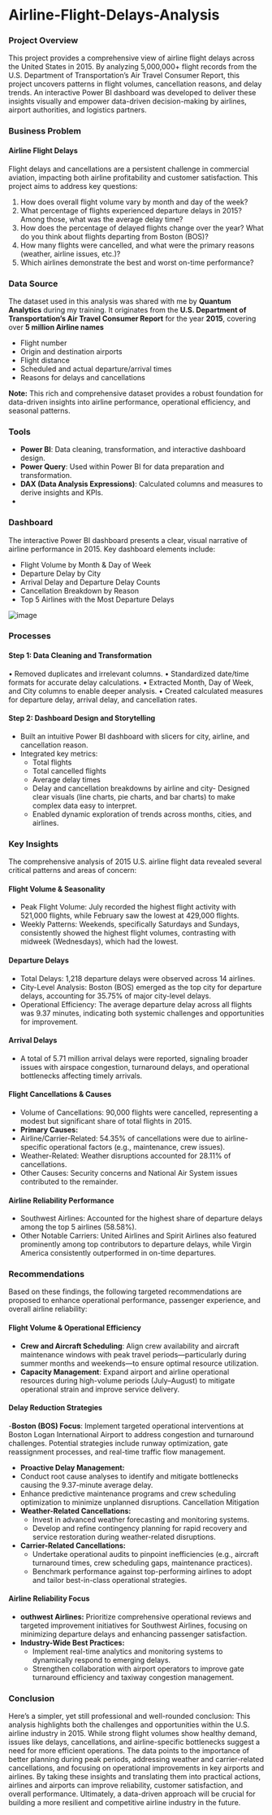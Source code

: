 # Airline-Flight-Delays-Analysis
### Project Overview
This project provides a comprehensive view of airline flight delays across the United States in 2015. By analyzing 5,000,000+ flight records from the U.S. Department of Transportation’s Air Travel Consumer Report, this project uncovers patterns in flight volumes, cancellation reasons, and delay trends. An interactive Power BI dashboard was developed to deliver these insights visually and empower data-driven decision-making by airlines, airport authorities, and logistics partners.

### Business Problem
#### Airline Flight Delays
Flight delays and cancellations are a persistent challenge in commercial aviation, impacting both airline profitability and customer satisfaction. This project aims to address key questions:
1. How does overall flight volume vary by month and day of the week?
2. What percentage of flights experienced departure delays in 2015? Among those, what was the average delay time?
3. How does the percentage of delayed flights change over the year? What do you think about flights departing from Boston (BOS)?
4. How many flights were cancelled, and what were the primary reasons (weather, airline issues, etc.)?
5. Which airlines demonstrate the best and worst on-time performance?

### Data Source
The dataset used in this analysis was shared with me by **Quantum Analytics** during my training. It originates from the **U.S. Department of Transportation’s Air Travel Consumer Report** for the year **2015**, covering over **5 million Airline names**
- Flight number
- Origin and destination airports
- Flight distance
- Scheduled and actual departure/arrival times
- Reasons for delays and cancellations
  
**Note:** This rich and comprehensive dataset provides a robust foundation for data-driven insights into airline performance, operational efficiency, and seasonal patterns.

### Tools
- **Power BI**: Data cleaning, transformation, and interactive dashboard design.
- **Power Query**: Used within Power BI for data preparation and transformation.
- **DAX (Data Analysis Expressions)**: Calculated columns and measures to derive insights and KPIs.
- 
### Dashboard
The interactive Power BI dashboard presents a clear, visual narrative of airline performance in 2015. Key dashboard elements include:
- Flight Volume by Month & Day of Week
- Departure Delay by City
- Arrival Delay and Departure Delay Counts
- Cancellation Breakdown by Reason
- Top 5 Airlines with the Most Departure Delays

![image](https://github.com/user-attachments/assets/768630c2-64ae-4a4d-a00b-b191f52731da)

### Processes
#### Step 1: Data Cleaning and Transformation
•	Removed duplicates and irrelevant columns.
•	Standardized date/time formats for accurate delay calculations.
•	Extracted Month, Day of Week, and City columns to enable deeper analysis.
•	Created calculated measures for departure delay, arrival delay, and cancellation rates.
#### Step 2: Dashboard Design and Storytelling
- Built an intuitive Power BI dashboard with slicers for city, airline, and cancellation reason.
- Integrated key metrics:
  - Total flights
  - Total cancelled flights
  - Average delay times
  - Delay and cancellation breakdowns by airline and city- Designed clear visuals (line charts, pie charts, and bar charts) to make complex data easy to interpret.
  - Enabled dynamic exploration of trends across months, cities, and airlines.

### Key Insights
The comprehensive analysis of 2015 U.S. airline flight data revealed several critical patterns and areas of concern:
#### Flight Volume & Seasonality
- Peak Flight Volume: July recorded the highest flight activity with 521,000 flights, while February saw the lowest at 429,000 flights.
- Weekly Patterns: Weekends, specifically Saturdays and Sundays, consistently showed the highest flight volumes, contrasting with midweek (Wednesdays), which had the lowest.
#### Departure Delays
- Total Delays: 1,218 departure delays were observed across 14 airlines.
- City-Level Analysis: Boston (BOS) emerged as the top city for departure delays, accounting for 35.75% of major city-level delays.
- Operational Efficiency: The average departure delay across all flights was 9.37 minutes, indicating both systemic challenges and opportunities for improvement.
#### Arrival Delays
- A total of 5.71 million arrival delays were reported, signaling broader issues with airspace congestion, turnaround delays, and operational bottlenecks affecting timely arrivals.
#### Flight Cancellations & Causes
- Volume of Cancellations: 90,000 flights were cancelled, representing a modest but significant share of total flights in 2015.
- **Primary Causes:**
- Airline/Carrier-Related: 54.35% of cancellations were due to airline-specific operational factors (e.g., maintenance, crew issues).
- Weather-Related: Weather disruptions accounted for 28.11% of cancellations.
- Other Causes: Security concerns and National Air System issues contributed to the remainder.
#### Airline Reliability Performance
- Southwest Airlines: Accounted for the highest share of departure delays among the top 5 airlines (58.58%).
- Other Notable Carriers: United Airlines and Spirit Airlines also featured prominently among top contributors to departure delays, while Virgin America consistently outperformed in on-time departures.

### Recommendations
Based on these findings, the following targeted recommendations are proposed to enhance operational performance, passenger experience, and overall airline reliability:
#### Flight Volume & Operational Efficiency
- **Crew and Aircraft Scheduling**: Align crew availability and aircraft maintenance windows with peak travel periods—particularly during summer months and weekends—to ensure optimal resource utilization.
- **Capacity Management**: Expand airport and airline operational resources during high-volume periods (July–August) to mitigate operational strain and improve service delivery.
#### Delay Reduction Strategies
-**Boston (BOS) Focus**: Implement targeted operational interventions at Boston Logan International Airport to address congestion and turnaround challenges. Potential strategies include runway optimization, gate reassignment processes, and real-time traffic flow management.
- **Proactive Delay Management:**
 - Conduct root cause analyses to identify and mitigate bottlenecks causing the 9.37-minute average delay.
 - Enhance predictive maintenance programs and crew scheduling optimization to minimize unplanned disruptions.
   Cancellation Mitigation
- **Weather-Related Cancellations:**
  - Invest in advanced weather forecasting and monitoring systems.
  - Develop and refine contingency planning for rapid recovery and service restoration during weather-related disruptions.
- **Carrier-Related Cancellations:**
  - Undertake operational audits to pinpoint inefficiencies (e.g., aircraft turnaround times, crew scheduling gaps, maintenance practices).
  - Benchmark performance against top-performing airlines to adopt and tailor best-in-class operational strategies.
#### Airline Reliability Focus
- **outhwest Airlines:** Prioritize comprehensive operational reviews and targeted improvement initiatives for Southwest Airlines, focusing on minimizing departure delays and enhancing passenger satisfaction.
- **Industry-Wide Best Practices:**
  - Implement real-time analytics and monitoring systems to dynamically respond to emerging delays.
  - Strengthen collaboration with airport operators to improve gate turnaround efficiency and taxiway congestion management.

### Conclusion 
Here’s a simpler, yet still professional and well-rounded conclusion:
This analysis highlights both the challenges and opportunities within the U.S. airline industry in 2015. While strong flight volumes show healthy demand, issues like delays, cancellations, and airline-specific bottlenecks suggest a need for more efficient operations. The data points to the importance of better planning during peak periods, addressing weather and carrier-related cancellations, and focusing on operational improvements in key airports and airlines.
By taking these insights and translating them into practical actions, airlines and airports can improve reliability, customer satisfaction, and overall performance. Ultimately, a data-driven approach will be crucial for building a more resilient and competitive airline industry in the future.
